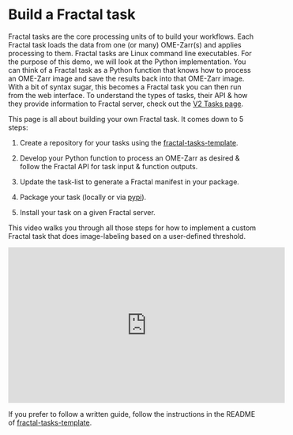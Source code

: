 # Build a Fractal task

Fractal tasks are the core processing units of to build your workflows. Each Fractal task loads the data from one (or many) OME-Zarr(s) and applies processing to them. Fractal tasks are Linux command line executables. For the purpose of this demo, we will look at the Python implementation. You can think of a Fractal task as a Python function that knows how to process an OME-Zarr image and save the results back into that OME-Zarr image. With a bit of syntax sugar, this becomes a Fractal task you can then run from the web interface. To understand the types of tasks, their API & how they provide information to Fractal server, check out the [V2 Tasks page](https://fractal-analytics-platform.github.io/version_2/tasks/). 

This page is all about building your own Fractal task. It comes down to 5 steps:  

1. Create a repository for your tasks using the [fractal-tasks-template](https://github.com/fractal-analytics-platform/fractal-tasks-template).  

2. Develop your Python function to process an OME-Zarr as desired & follow the Fractal API for task input & function outputs.  

3. Update the task-list to generate a Fractal manifest in your package.  

4. Package your task (locally or via [pypi](https://pypi.org/)).  

5. Install your task on a given Fractal server.  


This video walks you through all those steps for how to implement a custom Fractal task that does image-labeling based on a user-defined threshold.


<iframe width="560" height="315" src="https://www.youtube.com/embed/nVYyX8ZkQXc?si=JEj93pf2HiN_zB7y" title="YouTube video player" frameborder="0" allow="accelerometer; autoplay; clipboard-write; encrypted-media; gyroscope; picture-in-picture; web-share" referrerpolicy="strict-origin-when-cross-origin" allowfullscreen></iframe>

<br/>

If you prefer to follow a written guide, follow the instructions in the README of [fractal-tasks-template](https://github.com/fractal-analytics-platform/fractal-tasks-template).
